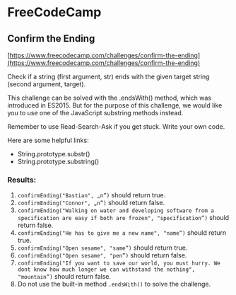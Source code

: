# FreeCodeCamp
## Confirm the Ending 

[https://www.freecodecamp.com/challenges/confirm-the-ending](https://www.freecodecamp.com/challenges/confirm-the-ending)

Check if a string (first argument, str) ends with the given target string (second argument, target).

This challenge can be solved with the .endsWith() method, which was introduced in ES2015. But for the purpose of this challenge, we would like you to use one of the JavaScript substring methods instead.

Remember to use Read-Search-Ask if you get stuck. Write your own code.

Here are some helpful links:
* String.prototype.substr()
* String.prototype.substring()

### Results:
1. `confirmEnding("Bastian", „n”)` should return true.
2. `confirmEnding("Connor", „n”)` should return false.
3. `confirmEnding("Walking on water and developing software from a specification are easy if both are frozen", "specification”)` should return false.
4. `confirmEnding("He has to give me a new name", "name”)` should return true.
5. `confirmEnding("Open sesame", "same”)` should return true.
6. `confirmEnding("Open sesame", "pen”)` should return false.
7. `confirmEnding("If you want to save our world, you must hurry. We dont know how much longer we can withstand the nothing", "mountain”)` should return false.
8. Do not use the built-in method `.endsWith()` to solve the challenge.